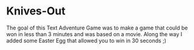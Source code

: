 # Knives-Out
The goal of this Text Adventure Game was to make a game that could be won in less than 3 minutes and was based on a movie.  Along the way I added some Easter Egg that allowed you to win in 30 seconds ;)
